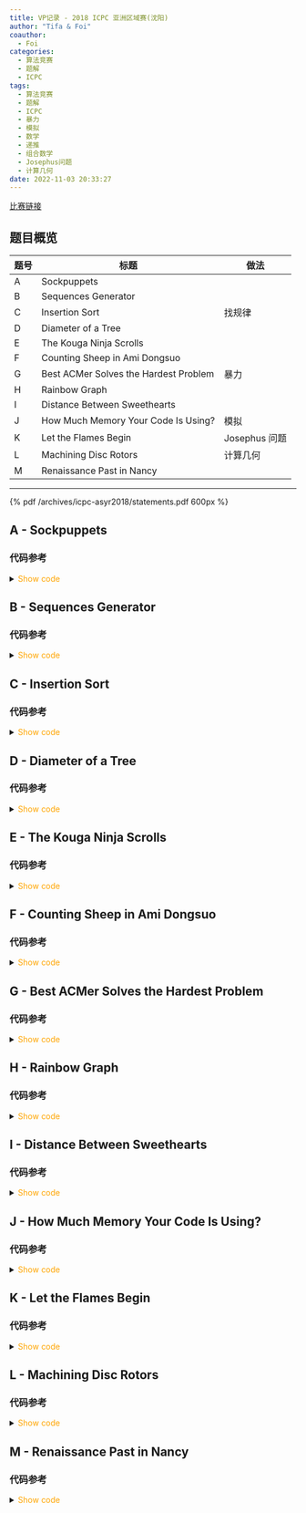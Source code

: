 ```yaml
---
title: VP记录 - 2018 ICPC 亚洲区域赛(沈阳)
author: "Tifa & Foi"
coauthor:
  - Foi
categories:
  - 算法竞赛
  - 题解
  - ICPC
tags:
  - 算法竞赛
  - 题解
  - ICPC
  - 暴力
  - 模拟
  - 数学
  - 递推
  - 组合数学
  - Josephus问题
  - 计算几何
date: 2022-11-03 20:33:27
---
```


[比赛链接](https://codeforces.com/gym/101955)

<!-- more -->

## 题目概览

| 题号 | 标题                                  | 做法          |
| ---- | ------------------------------------- | ------------- |
| A    | Sockpuppets                           |               |
| B    | Sequences Generator                   |               |
| C    | Insertion Sort                        | 找规律        |
| D    | Diameter of a Tree                    |               |
| E    | The Kouga Ninja Scrolls               |               |
| F    | Counting Sheep in Ami Dongsuo         |               |
| G    | Best ACMer Solves the Hardest Problem | 暴力          |
| H    | Rainbow Graph                         |               |
| I    | Distance Between Sweethearts          |               |
| J    | How Much Memory Your Code Is Using?   | 模拟          |
| K    | Let the Flames Begin                  | Josephus 问题 |
| L    | Machining Disc Rotors                 | 计算几何      |
| M    | Renaissance Past in Nancy             |               |

---

{% pdf /archives/icpc-asyr2018/statements.pdf 600px %}

## A - Sockpuppets

### 代码参考

<details>
<summary><font color='orange'>Show code</font></summary>

{% include_code lang:cpp icpc-asyr2018/A.cpp %}

</details>

## B - Sequences Generator

### 代码参考

<details>
<summary><font color='orange'>Show code</font></summary>

{% include_code lang:cpp icpc-asyr2018/A.cpp %}

</details>

## C - Insertion Sort

### 代码参考

<details>
<summary><font color='orange'>Show code</font></summary>

{% include_code lang:cpp icpc-asyr2018/C.cpp %}

</details>

## D - Diameter of a Tree

### 代码参考

<details>
<summary><font color='orange'>Show code</font></summary>

{% include_code lang:cpp icpc-asyr2018/D.cpp %}

</details>

## E - The Kouga Ninja Scrolls

### 代码参考

<details>
<summary><font color='orange'>Show code</font></summary>

{% include_code lang:cpp icpc-asyr2018/E.cpp %}

</details>

## F - Counting Sheep in Ami Dongsuo

### 代码参考

<details>
<summary><font color='orange'>Show code</font></summary>

{% include_code lang:cpp icpc-asyr2018/F.cpp %}

</details>

## G - Best ACMer Solves the Hardest Problem

### 代码参考

<details>
<summary><font color='orange'>Show code</font></summary>

{% include_code lang:cpp icpc-asyr2018/G.cpp %}

</details>

## H - Rainbow Graph

### 代码参考

<details>
<summary><font color='orange'>Show code</font></summary>

{% include_code lang:cpp icpc-asyr2018/H.cpp %}

</details>

## I - Distance Between Sweethearts

### 代码参考

<details>
<summary><font color='orange'>Show code</font></summary>

{% include_code lang:cpp icpc-asyr2018/I.cpp %}

</details>

## J - How Much Memory Your Code Is Using?

### 代码参考

<details>
<summary><font color='orange'>Show code</font></summary>

{% include_code lang:cpp icpc-asyr2018/J.cpp %}

</details>

## K - Let the Flames Begin

### 代码参考

<details>
<summary><font color='orange'>Show code</font></summary>

{% include_code lang:cpp icpc-asyr2018/K.cpp %}

</details>

## L - Machining Disc Rotors

### 代码参考

<details>
<summary><font color='orange'>Show code</font></summary>

{% include_code lang:cpp icpc-asyr2018/L.cpp %}

</details>

## M - Renaissance Past in Nancy

### 代码参考

<details>
<summary><font color='orange'>Show code</font></summary>

{% include_code lang:cpp icpc-asyr2018/M.cpp %}

</details>
